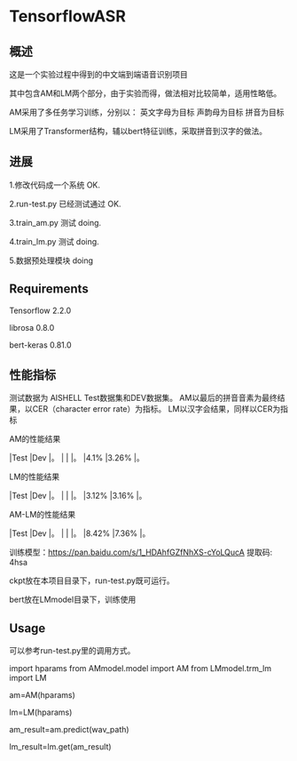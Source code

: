 # TensorflowASR
## 概述
这是一个实验过程中得到的中文端到端语音识别项目

其中包含AM和LM两个部分，由于实验而得，做法相对比较简单，适用性略低。

AM采用了多任务学习训练，分别以：
英文字母为目标
声韵母为目标
拼音为目标

LM采用了Transformer结构，辅以bert特征训练，采取拼音到汉字的做法。
## 进展

1.修改代码成一个系统 OK.

2.run-test.py 已经测试通过 OK.

3.train_am.py 测试 doing.

4.train_lm.py 测试 doing.

5.数据预处理模块 doing

## Requirements

Tensorflow 2.2.0

librosa 0.8.0

bert-keras 0.81.0

## 性能指标

测试数据为 AISHELL Test数据集和DEV数据集。
AM以最后的拼音音素为最终结果，以CER（character error rate）为指标。
LM以汉字会结果，同样以CER为指标

AM的性能结果

|Test   |Dev   |。
|       |      |。
|4.1%   |3.26% |。

LM的性能结果

|Test   |Dev   |。
|       |      |。
|3.12%  |3.16% |。

AM-LM的性能结果

|Test   |Dev   |。
|       |      |。
|8.42%  |7.36% |。

训练模型：https://pan.baidu.com/s/1_HDAhfGZfNhXS-cYoLQucA 提取码: 4hsa

ckpt放在本项目目录下，run-test.py既可运行。

bert放在LMmodel目录下，训练使用

## Usage
可以参考run-test.py里的调用方式。

  import hparams
  from AMmodel.model import AM
  from LMmodel.trm_lm import LM

  am=AM(hparams)

  lm=LM(hparams)

  am_result=am.predict(wav_path)

  lm_result=lm.get(am_result)

